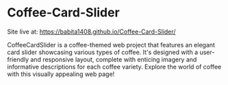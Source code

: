 # Coffee-Card-Slider

Site live at: https://babita1408.github.io/Coffee-Card-Slider/

CoffeeCardSlider is a coffee-themed web project that features an elegant card slider showcasing various types of coffee. It's designed with a user-friendly and responsive layout, complete with enticing imagery and informative descriptions for each coffee variety. Explore the world of coffee with this visually appealing web page!
